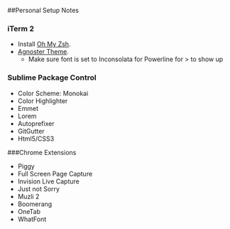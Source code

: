 ##Personal Setup Notes

### iTerm 2
- Install [Oh My Zsh](https://github.com/robbyrussell/oh-my-zsh).
- [Agnoster Theme](https://gist.github.com/agnoster/3712874).
  - Make sure font is set to Inconsolata for Powerline for > to show up

### Sublime Package Control
- Color Scheme: Monokai
- Color Highlighter
- Emmet
- Lorem
- Autoprefixer
- GitGutter
- Html5/CSS3

###Chrome Extensions
- Piggy
- Full Screen Page Capture
- Invision Live Capture
- Just not Sorry
- Muzli 2
- Boomerang
- OneTab
- WhatFont

